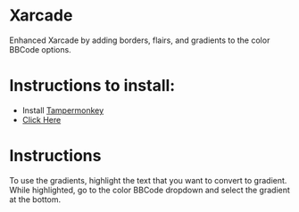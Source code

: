 # Xarcade

Enhanced Xarcade by adding borders, flairs, and gradients to the color BBCode options.

# Instructions to install:

- Install [Tampermonkey](https://www.tampermonkey.net/)
- [Click Here](xarcade.user.js?raw=1)

# Instructions

To use the gradients, highlight the text that you want to convert to gradient. While highlighted, go to the color BBCode dropdown and select the gradient at the bottom.

